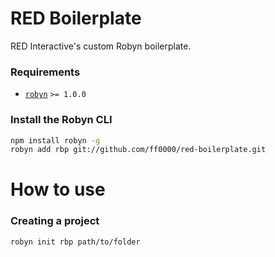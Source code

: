RED Boilerplate
==========================

RED Interactive's custom Robyn boilerplate.

### Requirements

- [`robyn`](http://github.com/ff0000/robyn) `>= 1.0.0`

### Install the Robyn CLI

```bash
npm install robyn -g
robyn add rbp git://github.com/ff0000/red-boilerplate.git
```

How to use
==========

### Creating a project

```bash
robyn init rbp path/to/folder
```
